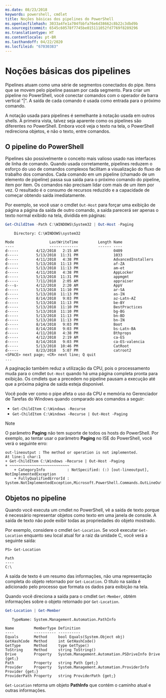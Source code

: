 ```yaml
---
ms.date: 08/23/2018
keywords: powershell, cmdlet
title: Noções básicas dos pipelines do PowerShell
ms.openlocfilehash: 3033a4fe1a704fbbfa76e6d38662c8b22c3dbd9b
ms.sourcegitcommit: 6545c60578f7745be015111052fd7769f8289296
ms.translationtype: HT
ms.contentlocale: pt-BR
ms.lasthandoff: 04/22/2020
ms.locfileid: "67030383"
---
```

# <a name="understanding-pipelines"></a>Noções básicas dos pipelines

Pipelines atuam como uma série de segmentos conectados do pipe. Itens que se movem pelo pipeline passam por cada segmento. Para criar um pipeline no PowerShell, você conectar comandos com o operador de barra vertical "|". A saída de cada comando é usada como entrada para o próximo comando.

A notação usada para pipelines é semelhante à notação usada em outros shells. À primeira vista, talvez seja aparente como os pipelines são diferentes no PowerShell. Embora você veja o texto na tela, o PowerShell redireciona objetos, e não o texto, entre comandos.

## <a name="the-powershell-pipeline"></a>O pipeline do PowerShell

Pipelines são possivelmente o conceito mais valioso usado nas interfaces de linha de comando. Quando usada corretamente, pipelines reduzem o esforço do uso de comandos complexos facilitam a visualização do fluxo de trabalho dos comandos. Cada comando em um pipeline (chamado de um elemento de pipeline) passa sua saída para o próximo comando do pipeline, item por item. Os comandos não precisam lidar com mais de um item por vez. O resultado é o consumo de recursos reduzido e a capacidade de começar obtendo saída imediatamente.

Por exemplo, se você usar o cmdlet `Out-Host` para forçar uma exibição de página a página da saída de outro comando, a saída parecerá ser apenas o texto normal exibido na tela, dividida em páginas:

```powershell
Get-ChildItem -Path C:\WINDOWS\System32 | Out-Host -Paging
```

```Output
    Directory: C:\WINDOWS\system32

Mode                LastWriteTime         Length Name
----                -------------         ------ ----
d-----        4/12/2018   2:15 AM                0409
d-----        5/13/2018  11:31 PM                1033
d-----        4/11/2018   4:38 PM                AdvancedInstallers
d-----        5/13/2018  11:13 PM                af-ZA
d-----        5/13/2018  11:13 PM                am-et
d-----        4/11/2018   4:38 PM                AppLocker
d-----        5/13/2018  11:31 PM                appmgmt
d-----        7/11/2018   2:05 AM                appraiser
d---s-        4/12/2018   2:20 AM                AppV
d-----        5/13/2018  11:10 PM                ar-SA
d-----        5/13/2018  11:13 PM                as-IN
d-----        8/14/2018   9:03 PM                az-Latn-AZ
d-----        5/13/2018  11:13 PM                be-BY
d-----        5/13/2018  11:10 PM                BestPractices
d-----        5/13/2018  11:10 PM                bg-BG
d-----        5/13/2018  11:13 PM                bn-BD
d-----        5/13/2018  11:13 PM                bn-IN
d-----        8/14/2018   9:03 PM                Boot
d-----        8/14/2018   9:03 PM                bs-Latn-BA
d-----        4/11/2018   4:38 PM                Bthprops
d-----        4/12/2018   2:19 AM                ca-ES
d-----        8/14/2018   9:03 PM                ca-ES-valencia
d-----        5/13/2018  10:46 PM                CatRoot
d-----        8/23/2018   5:07 PM                catroot2
<SPACE> next page; <CR> next line; Q quit
...
```

A paginação também reduz a utilização da CPU, pois o processamento muda para o cmdlet `Out-Host` quando há uma página completa pronta para exibição. Os cmdlets que a precedem no pipeline pausam a execução até que a próxima página de saída esteja disponível.

Você pode ver como o pipe afeta o uso da CPU e memória no Gerenciador de Tarefas do Windows quando comparado aos comandos a seguir:

- `Get-ChildItem C:\Windows -Recurse`
- `Get-ChildItem C:\Windows -Recurse | Out-Host -Paging`

> [!NOTE]
> O parâmetro **Paging** não tem suporte de todos os hosts do PowerShell. Por exemplo, ao tentar usar o parâmetro **Paging** no ISE do PowerShell, você verá o seguinte erro:
>
> ```Output
> out-lineoutput : The method or operation is not implemented.
> At line:1 char:1
> + Get-ChildItem C:\Windows -Recurse | Out-Host -Paging
> + ~~~~~~~~~~~~~~~~~~~~~~~~~~~
>     + CategoryInfo          : NotSpecified: (:) [out-lineoutput], NotImplementedException
>     + FullyQualifiedErrorId : System.NotImplementedException,Microsoft.PowerShell.Commands.OutLineOutputCommand
> ```

## <a name="objects-in-the-pipeline"></a>Objetos no pipeline

Quando você executa um cmdlet no PowerShell, vê a saída de texto porque é necessário representar objetos como texto em uma janela de console. A saída de texto não pode exibir todas as propriedades do objeto mostrado.

Por exemplo, considere o cmdlet `Get-Location`. Se você executar `Get-Location` enquanto seu local atual for a raiz da unidade C, você verá a seguinte saída:

```
PS> Get-Location

Path
----
C:\
```

A saída de texto é um resumo das informações, não uma representação completa do objeto retornado por `Get-Location`. O título na saída é adicionado pelo processo que formata os dados para exibição na tela.

Quando você direciona a saída para o cmdlet `Get-Member`, obtém informações sobre o objeto retornado por `Get-Location`.

```powershell
Get-Location | Get-Member
```

```Output
   TypeName: System.Management.Automation.PathInfo

Name         MemberType Definition
----         ---------- ----------
Equals       Method     bool Equals(System.Object obj)
GetHashCode  Method     int GetHashCode()
GetType      Method     type GetType()
ToString     Method     string ToString()
Drive        Property   System.Management.Automation.PSDriveInfo Drive {get;}
Path         Property   string Path {get;}
Provider     Property   System.Management.Automation.ProviderInfo Provider {get;}
ProviderPath Property   string ProviderPath {get;}
```

`Get-Location` retorna um objeto **PathInfo** que contém o caminho atual e outras informações.
